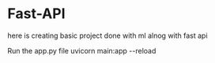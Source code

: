 # Fast-API
here is creating basic project done with ml alnog with fast api


Run the app.py file 
uvicorn main:app --reload
